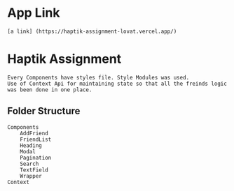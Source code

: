 # App Link
    [a link] (https://haptik-assignment-lovat.vercel.app/)
# Haptik Assignment
    Every Components have styles file. Style Modules was used.
    Use of Context Api for maintaining state so that all the freinds logic was been done in one place.
## Folder Structure
    Components
        AddFriend
        FriendList
        Heading
        Modal
        Pagination
        Search
        TextField
        Wrapper
    Context
